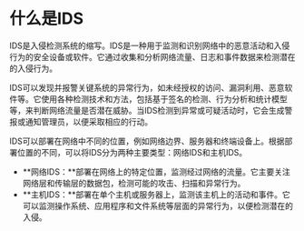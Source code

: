 # 什么是IDS

IDS是入侵检测系统的缩写。IDS是一种用于监测和识别网络中的恶意活动和入侵行为的安全设备或软件。它通过收集和分析网络流量、日志和事件数据来检测潜在的入侵行为。

IDS可以发现并报警关键系统的异常行为，如未经授权的访问、漏洞利用、恶意软件等。它使用各种检测技术和方法，包括基于签名的检测、行为分析和统计模型等，来判断网络流量是否潜在威胁。当IDS检测到异常或可疑活动时，它会生成警报或通知管理员，以便采取相应的行动。

IDS可以部署在网络中不同的位置，例如网络边界、服务器和终端设备上。根据部署位置的不同，可以将IDS分为两种主要类型：网络IDS和主机IDS。

+ **网络IDS：**部署在网络上的特定位置，监测经过网络的流量。它主要关注网络层和传输层的数据包，检测可能的攻击、扫描和异常行为。
+ **主机IDS：**部署在单个主机或服务器上，监测该主机上的活动和事件。它可以监测操作系统、应用程序和文件系统等层面的异常行为，以便检测潜在的入侵。
